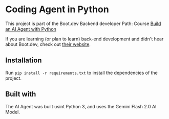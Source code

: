 # Coding Agent in Python

This project is part of the Boot.dev Backend developer Path: Course [Build an AI Agent with Python](https://www.boot.dev/courses/build-ai-agent-python)

If you are learning (or plan to learn) back-end development and didn't hear about Boot.dev, check out [their website](https://www.boot.dev).

## Installation

Run `pip install -r requirements.txt` to install the dependencies of the project.

## Built with

The AI Agent was built usint Python 3, and uses the Gemini Flash 2.0 AI Model.


